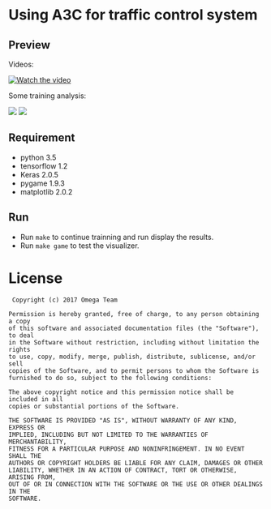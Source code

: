 # Using A3C for traffic control system

## Preview

Videos:

[![Watch the video](https://raw.github.com/juchiast/a3c/master/res/viz.png)](https://www.youtube.com/watch?v=3urE3ubjSEw)

Some training analysis:

<img src="https://raw.github.com/juchiast/a3c/master/res/reward.png"/>

<img src="https://raw.github.com/juchiast/a3c/master/res/loss.png"/>

## Requirement

- python 3.5
- tensorflow 1.2
- Keras 2.0.5
- pygame 1.9.3
- matplotlib 2.0.2

## Run

- Run `make` to continue trainning and run display the results.
- Run `make game` to test the visualizer.

# License

```
 Copyright (c) 2017 Omega Team

Permission is hereby granted, free of charge, to any person obtaining a copy
of this software and associated documentation files (the "Software"), to deal
in the Software without restriction, including without limitation the rights
to use, copy, modify, merge, publish, distribute, sublicense, and/or sell
copies of the Software, and to permit persons to whom the Software is
furnished to do so, subject to the following conditions:

The above copyright notice and this permission notice shall be included in all
copies or substantial portions of the Software.

THE SOFTWARE IS PROVIDED "AS IS", WITHOUT WARRANTY OF ANY KIND, EXPRESS OR
IMPLIED, INCLUDING BUT NOT LIMITED TO THE WARRANTIES OF MERCHANTABILITY,
FITNESS FOR A PARTICULAR PURPOSE AND NONINFRINGEMENT. IN NO EVENT SHALL THE
AUTHORS OR COPYRIGHT HOLDERS BE LIABLE FOR ANY CLAIM, DAMAGES OR OTHER
LIABILITY, WHETHER IN AN ACTION OF CONTRACT, TORT OR OTHERWISE, ARISING FROM,
OUT OF OR IN CONNECTION WITH THE SOFTWARE OR THE USE OR OTHER DEALINGS IN THE
SOFTWARE.
```
